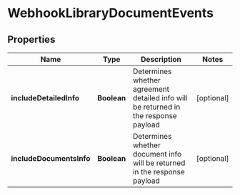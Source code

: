 
# WebhookLibraryDocumentEvents

## Properties
Name | Type | Description | Notes
------------ | ------------- | ------------- | -------------
**includeDetailedInfo** | **Boolean** | Determines whether agreement detailed info will be returned in the response payload |  [optional]
**includeDocumentsInfo** | **Boolean** | Determines whether document info will be returned in the response payload |  [optional]



